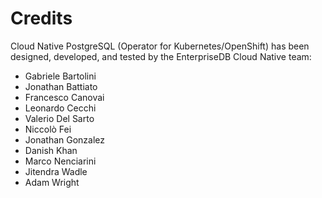 # Credits

Cloud Native PostgreSQL (Operator for Kubernetes/OpenShift) has been designed,
developed, and tested by the EnterpriseDB Cloud Native team:

- Gabriele Bartolini
- Jonathan Battiato
- Francesco Canovai
- Leonardo Cecchi
- Valerio Del Sarto
- Niccolò Fei
- Jonathan Gonzalez
- Danish Khan
- Marco Nenciarini
- Jitendra Wadle
- Adam Wright

